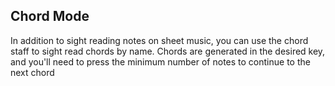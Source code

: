 ## Chord Mode

In addition to sight reading notes on sheet music, you can use the chord staff to sight read chords by name. Chords are generated in the desired key, and you'll need to press the minimum number of notes to continue to the next chord

